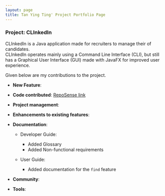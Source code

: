 ```yaml
---
layout: page
title: Tan Ying Ting' Project Portfolio Page
---
```


### Project: CLInkedIn

CLInkedIn is a Java application made for recruiters to manage their of candidates.  
CLInkedIn operates mainly using a Command Line Interface (CLI), but still has a Graphical User Interface (GUI) made with JavaFX for improved user experience.

Given below are my contributions to the project.

* **New Feature**:


* **Code contributed**: [RepoSense link](https://nus-cs2103-ay2223s1.github.io/tp-dashboard/?search=ytingtan&breakdown=true)


* **Project management**:


* **Enhancements to existing features**:


* **Documentation**:
    * Developer Guide:
        - Added Glossary
        - Added Non-functional requirements
      
    * User Guide:
        - Added documentation for the `find` feature
      
* **Community**:


* **Tools**:
